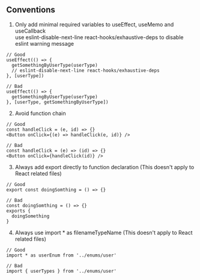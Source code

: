 Conventions
--
1. Only add minimal required variables to useEffect, useMemo and useCallback  
use eslint-disable-next-line react-hooks/exhaustive-deps to disable eslint warning message
```
// Good
useEffect(() => {
  getSomethingByUserType(userType)
  // eslint-disable-next-line react-hooks/exhaustive-deps
}, [userType])

// Bad
useEffect(() => {
  getSomethingByUserType(userType)
}, [userType, getSomethingByUserType])
```

2. Avoid function chain
```
// Good
const handleClick = (e, id) => {}
<Button onClick={(e) => handleClick(e, id)} />

// Bad
const handleClick = (e) => (id) => {}
<Button onClick={handleClick(id)} />
```

3. Always add export directly to function declaration (This doesn't apply to React related files)
```
// Good
export const doingSomthing = () => {}

// Bad
const doingSomthing = () => {}
exports {
  doingSomething
}
```

4. Always use import * as filenameTypeName (This doesn't apply to React related files)
```
// Good
import * as userEnum from '../enums/user'

// Bad
import { userTypes } from '../enums/user'
```